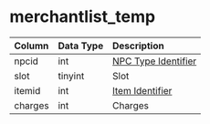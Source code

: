 # merchantlist\_temp

| Column | Data Type | Description |
| :--- | :--- | :--- |
| npcid | int | [NPC Type Identifier](https://github.com/EQEmu/docs-db-schema/tree/e0eb157dbf5563b03c0faf391abc87ec69239f4a/docs/categories/merchants/npc_types.md) |
| slot | tinyint | Slot |
| itemid | int | [Item Identifier](https://github.com/EQEmu/docs-db-schema/tree/e0eb157dbf5563b03c0faf391abc87ec69239f4a/docs/categories/merchants/items.md) |
| charges | int | Charges |

